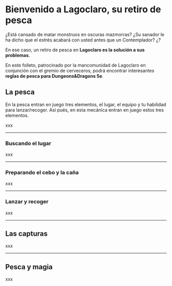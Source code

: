 # Bienvenido a Lagoclaro, su retiro de pesca
¿Está cansado de matar monstruos en oscuras mazmorras? ¿Su sanador le ha dicho que el estrés acabará con usted antes que un Contemplador? ¿?

En ese caso, un retiro de pesca en **Lagoclaro es la solución a sus problemas**.

En este folleto, patrocinado por la mancomunidad de Lagoclaro en conjunción con el gremio de cerveceros, podrá encontrar interesantes **reglas de pesca para Dungeons&Dragons 5e**.

## La pesca

En la pesca entran en juego tres elementos, el lugar, el equipo y tu habilidad para lanzar/recoger. Así pués, en esta mecánica entran en juego estos tres elementos.

xxx

***

### Buscando el lugar

xxx

***

### Preparando el cebo y la caña

xxx

***

### Lanzar y recoger

xxx

***

## Las capturas

xxx

***

## Pesca y magia

xxx